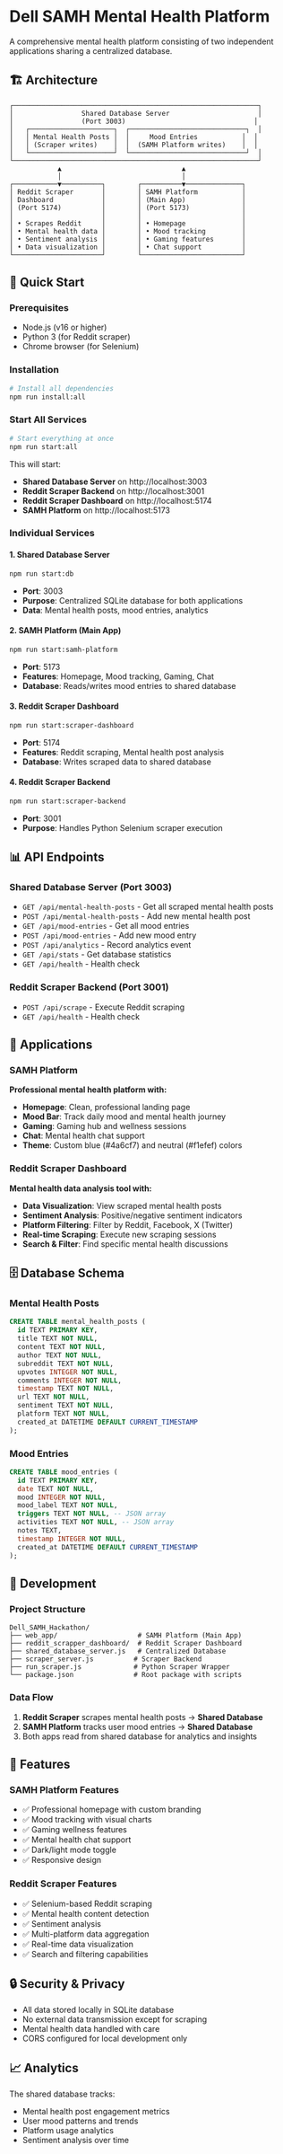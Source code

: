 # Dell SAMH Mental Health Platform

A comprehensive mental health platform consisting of two independent applications sharing a centralized database.

## 🏗️ Architecture

```
┌─────────────────────────────────────────────────────────────┐
│                 Shared Database Server                      │
│                 (Port 3003)                                │
│   ┌─────────────────────┐  ┌─────────────────────────────┐  │
│   │ Mental Health Posts │  │     Mood Entries           │  │
│   │ (Scraper writes)    │  │  (SAMH Platform writes)    │  │
│   └─────────────────────┘  └─────────────────────────────┘  │
└─────────────────────────────────────────────────────────────┘
            ▲                              ▲
            │                              │
┌───────────▼──────────┐        ┌──────────▼──────────────┐
│ Reddit Scraper       │        │ SAMH Platform           │
│ Dashboard            │        │ (Main App)              │
│ (Port 5174)          │        │ (Port 5173)             │
│                      │        │                         │
│ • Scrapes Reddit     │        │ • Homepage              │
│ • Mental health data │        │ • Mood tracking         │
│ • Sentiment analysis │        │ • Gaming features       │
│ • Data visualization │        │ • Chat support          │
└──────────────────────┘        └─────────────────────────┘
```

## 🚀 Quick Start

### Prerequisites
- Node.js (v16 or higher)
- Python 3 (for Reddit scraper)
- Chrome browser (for Selenium)

### Installation
```bash
# Install all dependencies
npm run install:all
```

### Start All Services
```bash
# Start everything at once
npm run start:all
```

This will start:
- **Shared Database Server** on http://localhost:3003
- **Reddit Scraper Backend** on http://localhost:3001  
- **Reddit Scraper Dashboard** on http://localhost:5174
- **SAMH Platform** on http://localhost:5173

### Individual Services

#### 1. Shared Database Server
```bash
npm run start:db
```
- **Port**: 3003
- **Purpose**: Centralized SQLite database for both applications
- **Data**: Mental health posts, mood entries, analytics

#### 2. SAMH Platform (Main App)
```bash
npm run start:samh-platform
```
- **Port**: 5173
- **Features**: Homepage, Mood tracking, Gaming, Chat
- **Database**: Reads/writes mood entries to shared database

#### 3. Reddit Scraper Dashboard
```bash
npm run start:scraper-dashboard
```
- **Port**: 5174
- **Features**: Reddit scraping, Mental health post analysis
- **Database**: Writes scraped data to shared database

#### 4. Reddit Scraper Backend
```bash
npm run start:scraper-backend
```
- **Port**: 3001
- **Purpose**: Handles Python Selenium scraper execution

## 📊 API Endpoints

### Shared Database Server (Port 3003)
- `GET /api/mental-health-posts` - Get all scraped mental health posts
- `POST /api/mental-health-posts` - Add new mental health post
- `GET /api/mood-entries` - Get all mood entries
- `POST /api/mood-entries` - Add new mood entry
- `POST /api/analytics` - Record analytics event
- `GET /api/stats` - Get database statistics
- `GET /api/health` - Health check

### Reddit Scraper Backend (Port 3001)
- `POST /api/scrape` - Execute Reddit scraping
- `GET /api/health` - Health check

## 🎯 Applications

### SAMH Platform
**Professional mental health platform with:**
- **Homepage**: Clean, professional landing page
- **Mood Bar**: Track daily mood and mental health journey
- **Gaming**: Gaming hub and wellness sessions
- **Chat**: Mental health chat support
- **Theme**: Custom blue (#4a6cf7) and neutral (#f1efef) colors

### Reddit Scraper Dashboard
**Mental health data analysis tool with:**
- **Data Visualization**: View scraped mental health posts
- **Sentiment Analysis**: Positive/negative sentiment indicators
- **Platform Filtering**: Filter by Reddit, Facebook, X (Twitter)
- **Real-time Scraping**: Execute new scraping sessions
- **Search & Filter**: Find specific mental health discussions

## 🗄️ Database Schema

### Mental Health Posts
```sql
CREATE TABLE mental_health_posts (
  id TEXT PRIMARY KEY,
  title TEXT NOT NULL,
  content TEXT NOT NULL,
  author TEXT NOT NULL,
  subreddit TEXT NOT NULL,
  upvotes INTEGER NOT NULL,
  comments INTEGER NOT NULL,
  timestamp TEXT NOT NULL,
  url TEXT NOT NULL,
  sentiment TEXT NOT NULL,
  platform TEXT NOT NULL,
  created_at DATETIME DEFAULT CURRENT_TIMESTAMP
);
```

### Mood Entries
```sql
CREATE TABLE mood_entries (
  id TEXT PRIMARY KEY,
  date TEXT NOT NULL,
  mood INTEGER NOT NULL,
  mood_label TEXT NOT NULL,
  triggers TEXT NOT NULL, -- JSON array
  activities TEXT NOT NULL, -- JSON array
  notes TEXT,
  timestamp INTEGER NOT NULL,
  created_at DATETIME DEFAULT CURRENT_TIMESTAMP
);
```

## 🔧 Development

### Project Structure
```
Dell_SAMH_Hackathon/
├── web_app/                    # SAMH Platform (Main App)
├── reddit_scrapper_dashboard/  # Reddit Scraper Dashboard
├── shared_database_server.js   # Centralized Database
├── scraper_server.js          # Scraper Backend
├── run_scraper.js             # Python Scraper Wrapper
└── package.json               # Root package with scripts
```

### Data Flow
1. **Reddit Scraper** scrapes mental health posts → **Shared Database**
2. **SAMH Platform** tracks user mood entries → **Shared Database**
3. Both apps read from shared database for analytics and insights

## 🎨 Features

### SAMH Platform Features
- ✅ Professional homepage with custom branding
- ✅ Mood tracking with visual charts
- ✅ Gaming wellness features
- ✅ Mental health chat support
- ✅ Dark/light mode toggle
- ✅ Responsive design

### Reddit Scraper Features
- ✅ Selenium-based Reddit scraping
- ✅ Mental health content detection
- ✅ Sentiment analysis
- ✅ Multi-platform data aggregation
- ✅ Real-time data visualization
- ✅ Search and filtering capabilities

## 🔒 Security & Privacy
- All data stored locally in SQLite database
- No external data transmission except for scraping
- Mental health data handled with care
- CORS configured for local development only

## 📈 Analytics
The shared database tracks:
- Mental health post engagement metrics
- User mood patterns and trends
- Platform usage analytics
- Sentiment analysis over time